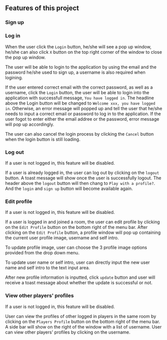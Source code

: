 ## Features of this project

### Sign up


### Log in
When the user click the `Login` button, he/she will see a pop up window, he/she can also click `X` button on the top right corner of the window to close the pop up window.

The user will be able to login to the application by using the email and the password he/she used to sign up, a username is also required when logining. 

If the user entered correct email with the correct password, as well as a username, click the `Login` button, the user will be able to login into the application with successfull message, `You have logged in`.
The headline above the Login button will be changed to `Welcome xxx, you have logged in`.
Otherwise, an error message will popped up and tell the user that he/she needs to input a correct email or password to log in to the application. 
If the user fogot to enter either the email addree or the password, error message will pop up accordingly.

The user can also cancel the login process by clicking the `Cancel` button when the login button is still loading. 


### Log out

If a user is not logged in, this feature will be disabled.

If a user is already logged in, the user can log out by clicking on the `logout` button. A toast message will show once the user is successfully logout. 
The header above the `logout` button will then chang to `Play with a profile?`. And the `login` and `sign up` button will become available again.

### Edit profile

If a user is not logged in, this feature will be disabled.

If a user is logged in and joined a room, the user can edit profile by clicking on the `Edit Profile` button on the bottom right of the menu bar.
After clicking on the `Edit Profile` button, a profile window will pop up containing the current user profile image, username and self intro. 

To update profile image, user can choose the 3 profile image options provided from the drop down menu.

To update user name or self intro, user can directly input the new user name and self intro to the text input area.

After new profile information is inputted, click `update` button and user will receive a toast message about whether the update is successful or not. 

### View other players' profiles

If a user is not logged in, this feature will be disabled.

User can view the profiles of other logged in players in the same room by clicking on the `Players Profile` button on the bottom right of the menu bar.
A side bar will show on the right of the window with a list of username. User can view other players' profiles by clicking on the username. 
